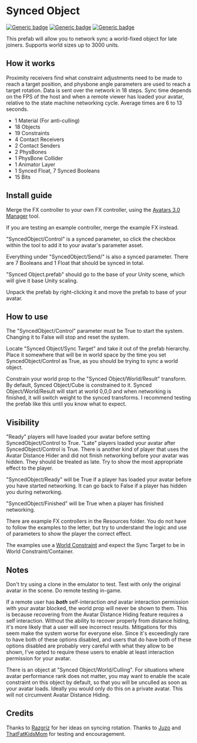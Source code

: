 # Synced Object
  
[![Generic badge](https://img.shields.io/badge/Unity-2019.4.31f1-informational.svg)](https://unity3d.com/unity/whats-new/2019.4.31)
[![Generic badge](https://img.shields.io/badge/SDK-AvatarSDK3-informational.svg)](https://vrchat.com/home/download)
[![Generic badge](https://img.shields.io/github/downloads/VRLabs/Synced-Object/total?label=Downloads)](https://github.com/VRLabs/Synced-Object/releases/latest)

This prefab will allow you to network sync a world-fixed object for late joiners. Supports world sizes up to 3000 units.

## How it works

Proximity receivers find what constraint adjustments need to be made to reach a target position, and physbone angle parameters are used to reach a target rotation. Data is sent over the network in 18 steps. Sync time depends on the FPS of the host and when a remote viewer has loaded your avatar, relative to the state machine networking cycle. Average times are 6 to 13 seconds.

- 1 Material (For anti-culling)
- 18 Objects
- 19 Constraints
- 4 Contact Receivers
- 2 Contact Senders
- 2 PhysBones
- 1 PhysBone Collider
- 1 Animator Layer
- 1 Synced Float, 7 Synced Booleans
- 15 Bits
 
## Install guide

Merge the FX controller to your own FX controller, using the [Avatars 3.0 Manager](https://github.com/VRLabs/Avatars-3.0-Manager) tool.

If you are testing an example controller, merge the example FX instead.

"SyncedObject/Control" is a synced parameter, so click the checkbox within the tool to add it to your avatar's parameter asset.

Everything under "SyncedObject/Send/" is also a synced parameter. There are 7 Booleans and 1 Float that should be synced in total.

"Synced Object.prefab" should go to the base of your Unity scene, which will give it base Unity scaling.

Unpack the prefab by right-clicking it and move the prefab to base of your avatar.

## How to use

The "SyncedObject/Control" parameter must be True to start the system. Changing it to False will stop and reset the system.

Locate "Synced Object/Sync Target" and take it out of the prefab hierarchy. Place it somewhere that will be in world space by the time you set SyncedObject/Control as True, as you should be trying to sync a world object.

Constrain your world prop to the "Synced Object/World/Result" transform. By default, Synced Object/Cube is constrained to it. Synced Object/World/Result will start at world 0,0,0 and when networking is finished, it will switch weight to the synced transforms. I recommend testing the prefab like this until you know what to expect.

## Visibility

"Ready" players will have loaded your avatar before setting SyncedObject/Control to True. "Late" players loaded your avatar after SyncedObject/Control is True. There is another kind of player that uses the Avatar Distance Hider and did not finish networking before your avatar was hidden. They should be treated as late. Try to show the most appropriate effect to the player.

"SyncedObject/Ready" will be True if a player has loaded your avatar before you have started networking. It can go back to False if a player has hidden you during networking.

"SyncedObject/Finished" will be True when a player has finished networking.

There are example FX controllers in the Resources folder. You do not have to follow the examples to the letter, but try to understand the logic and use of parameters to show the player the correct effect.

The examples use a [World Constraint](https://github.com/VRLabs/World-Constraint) and expect the Sync Target to be in World Constraint/Container.

## Notes

Don't try using a clone in the emulator to test. Test with only the original avatar in the scene. Do remote testing in-game.

If a remote user has _**both**_ self-interaction *and* avatar interaction permission with your avatar blocked, the world prop will never be shown to them. This is because recovering from the Avatar Distance Hiding feature requires a self interaction. Without the ability to recover properly from distance hiding, it's more likely that a user will see incorrect results. Mitigations for this seem make the system worse for everyone else. Since it's exceedingly rare to have both of these options disabled, and users that do have both of these options disabled are probably very careful with what they allow to be shown, I've opted to require these users to enable at least interaction permission for your avatar.

There is an object at "Synced Object/World/Culling". For situations where avatar performance rank does not matter, you may want to enable the scale constraint on this object by default, so that you will be unculled as soon as your avatar loads. Ideally you would only do this on a private avatar. This will not circumvent Avatar Distance Hiding.

## Credits

Thanks to [Razgriz](https://github.com/rrazgriz) for her ideas on syncing rotation. Thanks to [Juzo](https://github.com/JuzoVR) and [ThatFatKidsMom](https://github.com/ThatFatKidsMom) for testing and encouragement.
